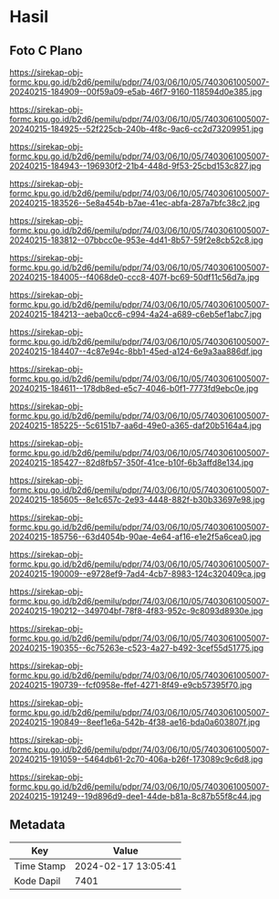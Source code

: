 # Hasil

## Foto C Plano

https://sirekap-obj-formc.kpu.go.id/b2d6/pemilu/pdpr/74/03/06/10/05/7403061005007-20240215-184909--00f59a09-e5ab-46f7-9160-118594d0e385.jpg

https://sirekap-obj-formc.kpu.go.id/b2d6/pemilu/pdpr/74/03/06/10/05/7403061005007-20240215-184925--52f225cb-240b-4f8c-9ac6-cc2d73209951.jpg

https://sirekap-obj-formc.kpu.go.id/b2d6/pemilu/pdpr/74/03/06/10/05/7403061005007-20240215-184943--196930f2-21b4-448d-9f53-25cbd153c827.jpg

https://sirekap-obj-formc.kpu.go.id/b2d6/pemilu/pdpr/74/03/06/10/05/7403061005007-20240215-183526--5e8a454b-b7ae-41ec-abfa-287a7bfc38c2.jpg

https://sirekap-obj-formc.kpu.go.id/b2d6/pemilu/pdpr/74/03/06/10/05/7403061005007-20240215-183812--07bbcc0e-953e-4d41-8b57-59f2e8cb52c8.jpg

https://sirekap-obj-formc.kpu.go.id/b2d6/pemilu/pdpr/74/03/06/10/05/7403061005007-20240215-184005--f4068de0-ccc8-407f-bc69-50df11c56d7a.jpg

https://sirekap-obj-formc.kpu.go.id/b2d6/pemilu/pdpr/74/03/06/10/05/7403061005007-20240215-184213--aeba0cc6-c994-4a24-a689-c6eb5ef1abc7.jpg

https://sirekap-obj-formc.kpu.go.id/b2d6/pemilu/pdpr/74/03/06/10/05/7403061005007-20240215-184407--4c87e94c-8bb1-45ed-a124-6e9a3aa886df.jpg

https://sirekap-obj-formc.kpu.go.id/b2d6/pemilu/pdpr/74/03/06/10/05/7403061005007-20240215-184611--178db8ed-e5c7-4046-b0f1-7773fd9ebc0e.jpg

https://sirekap-obj-formc.kpu.go.id/b2d6/pemilu/pdpr/74/03/06/10/05/7403061005007-20240215-185225--5c6151b7-aa6d-49e0-a365-daf20b5164a4.jpg

https://sirekap-obj-formc.kpu.go.id/b2d6/pemilu/pdpr/74/03/06/10/05/7403061005007-20240215-185427--82d8fb57-350f-41ce-b10f-6b3affd8e134.jpg

https://sirekap-obj-formc.kpu.go.id/b2d6/pemilu/pdpr/74/03/06/10/05/7403061005007-20240215-185605--8e1c657c-2e93-4448-882f-b30b33697e98.jpg

https://sirekap-obj-formc.kpu.go.id/b2d6/pemilu/pdpr/74/03/06/10/05/7403061005007-20240215-185756--63d4054b-90ae-4e64-af16-e1e2f5a6cea0.jpg

https://sirekap-obj-formc.kpu.go.id/b2d6/pemilu/pdpr/74/03/06/10/05/7403061005007-20240215-190009--e9728ef9-7ad4-4cb7-8983-124c320409ca.jpg

https://sirekap-obj-formc.kpu.go.id/b2d6/pemilu/pdpr/74/03/06/10/05/7403061005007-20240215-190212--349704bf-78f8-4f83-952c-9c8093d8930e.jpg

https://sirekap-obj-formc.kpu.go.id/b2d6/pemilu/pdpr/74/03/06/10/05/7403061005007-20240215-190355--6c75263e-c523-4a27-b492-3cef55d51775.jpg

https://sirekap-obj-formc.kpu.go.id/b2d6/pemilu/pdpr/74/03/06/10/05/7403061005007-20240215-190739--fcf0958e-ffef-4271-8f49-e9cb57395f70.jpg

https://sirekap-obj-formc.kpu.go.id/b2d6/pemilu/pdpr/74/03/06/10/05/7403061005007-20240215-190849--8eef1e6a-542b-4f38-ae16-bda0a603807f.jpg

https://sirekap-obj-formc.kpu.go.id/b2d6/pemilu/pdpr/74/03/06/10/05/7403061005007-20240215-191059--5464db61-2c70-406a-b26f-173089c9c6d8.jpg

https://sirekap-obj-formc.kpu.go.id/b2d6/pemilu/pdpr/74/03/06/10/05/7403061005007-20240215-191249--19d896d9-dee1-44de-b81a-8c87b55f8c44.jpg


## Metadata

| Key        | Value               |
| ---------- | ------------------- |
| Time Stamp | 2024-02-17 13:05:41 |
| Kode Dapil | 7401                |



